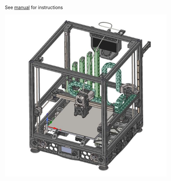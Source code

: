 See [manual](./Panzerchain2.4.pdf) for instructions
<p align="center">
  <img src="Overview.JPG" width="600" title="hover text">
</p>